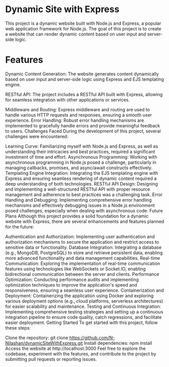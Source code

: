 # Dynamic Site with Express

This project is a dynamic website built with Node.js and Express, a popular web application framework for Node.js. The goal of this project is to create a website that can render dynamic content based on user input and server-side logic.

# Features

Dynamic Content Generation: The website generates content dynamically based on user input and server-side logic using Express and EJS templating engine.

RESTful API: The project includes a RESTful API built with Express, allowing for seamless integration with other applications or services.

Middleware and Routing: Express middleware and routing are used to handle various HTTP requests and responses, ensuring a smooth user experience.
Error Handling: Robust error handling mechanisms are implemented to gracefully handle errors and provide meaningful feedback to users.
Challenges Faced
During the development of this project, several challenges were encountered:

Learning Curve: Familiarizing myself with Node.js and Express, as well as understanding their intricacies and best practices, required a significant investment of time and effort.
Asynchronous Programming: Working with asynchronous programming in Node.js posed a challenge, particularly in managing callbacks, promises, and async/await constructs effectively.
Templating Engine Integration: Integrating the EJS templating engine with Express and ensuring seamless rendering of dynamic content required a deep understanding of both technologies.
RESTful API Design: Designing and implementing a well-structured RESTful API with proper resource management and adherence to best practices was a challenging task.
Error Handling and Debugging: Implementing comprehensive error handling mechanisms and effectively debugging issues in a Node.js environment posed challenges, especially when dealing with asynchronous code.
Future Plans
Although this project provides a solid foundation for a dynamic website with Express, there are several enhancements and features planned for the future:

Authentication and Authorization: Implementing user authentication and authorization mechanisms to secure the application and restrict access to sensitive data or functionality.
Database Integration: Integrating a database (e.g., MongoDB, PostgreSQL) to store and retrieve persistent data, enabling more advanced functionality and data management capabilities.
Real-time Communication: Exploring the implementation of real-time communication features using technologies like WebSockets or Socket.IO, enabling bidirectional communication between the server and clients.
Performance Optimization: Conducting performance audits and implementing optimization techniques to improve the application's speed and responsiveness, ensuring a seamless user experience.
Containerization and Deployment: Containerizing the application using Docker and exploring various deployment options (e.g., cloud platforms, serverless architectures) for easier scalability and maintenance.
Testing and Continuous Integration: Implementing comprehensive testing strategies and setting up a continuous integration pipeline to ensure code quality, catch regressions, and facilitate easier deployment.
Getting Started
To get started with this project, follow these steps:

Clone the repository: git clone https://github.com/N-Nilashan/dynamicSiteWithExpress.git
Install dependencies: npm install
Access the website at http://localhost:3000
Feel free to explore the codebase, experiment with the features, and contribute to the project by submitting pull requests or reporting issues.
